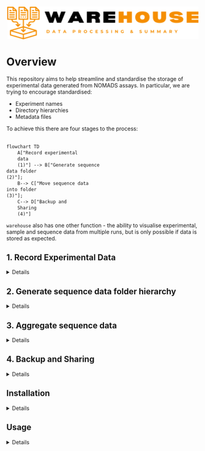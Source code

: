 <p align="center"><img src="misc/warehouse_logo.png" width="500"></p>

# Overview
This repository aims to help streamline and standardise the storage of experimental data generated from NOMADS assays. In particular, we are trying to encourage standardised:
- Experiment names
- Directory hierarchies
- Metadata files

To achieve this there are four stages to the process:
```mermaid
  
flowchart TD
    A["Record experimental 
    data
    (1)"] --> B["Generate sequence 
data folder
(2)"];
    B--> C["Move sequence data
into folder
(3)"];
    C--> D["Backup and 
    Sharing
    (4)"]
```
`warehouse` also has one other function - the ability to visualise experimental, sample and sequence data from multiple runs, but is only possible if data is stored as expected. 

## 1. Record Experimental Data
<details>
All experimental data is produced using a standardised Excel spreadsheets (see the `templates` folder). In every template there are user-friendly tabs for entry of data. Key user-entered data elements are then summarised in two Excel tabs / tables as follows:

- expt_metadata - experiment-wide data e.g. date of experiment
- rxn_metadata - reaction level data e.g. post-PCR DNA concentration

`warehouse metadata` can now directly import, validate, munge and export experimental data as required.

The standardisation that warehouse promotes relies on a number of identifiers:

### Experiment ID
Every experiment is given a unique ID composed of:
- Experiment type (2 letters) e.g. SW (sWGA), PC (PCR), SL (Sequence Library)
- Users initials (2 letters) e.g. Bwalya Kabale would be BW
- Three digit incremental count for each experiment type e.g. 001
The third PCR for Bwalya Kabale would therefore be PCBW003. Most of this is automatically generated through the Excel templates.

### Sample ID
Each sample must have a unique sampleID that can consist of any combination of characters. It is recommended that this should be the 'master' id assigned during sample collection and the reference for any sample metadata collected.

### Extraction ID
It is assumed that every mosquito / blood spot sample will need to have DNA extracted from it before testing. Multiple extractions may be made from a single sample therefore each needs a unique reference. It is recommended that a simple system is adopted to geenrate the extraction ID so that is can be transcribed onto tubes / plates as necessary. NOMADS recommend using a two letter prefix and then number extracts sequentially with three digits e.g. AA001, AA002 etc.

### Reaction ID
To track the movement of samples / extracts through different experiments, a unique identifier is used for each. This is composed of the experiment id and the well or reaction number e.g. the pcr_identifier for the sample tested in well A1 in PCBW003 would be `PCBW003_A1`
</details>




## 2. Generate sequence data folder hierarchy
<details>
Sequence data may be produced in multiple locations using multiple tools  pipelines. It is important that all data are appropriately stored for each sequencing run into a single folder with a standardised structure in the master folder (e.g. Sequence_Data). The standard strucure should contain these folders at a minimum:
- metadata - experimental data for each sample e.g. barcode assigned etc
- minknow - raw sequence data
- nomadic - output from `nomadic`
- savanna - output from `savanna`

A standardised folder hierarchy is generated with `warehouse seqfolders` using a completed seqlib experimental template:

```mermaid
flowchart TD
    A["~/Sequence_Data"] -->|"warehouse seqfolders -e ~/Data/Experimental/ -i Exp_A -o ~/Sequence_Data"| B(Exp_A);
    B --> C[metadata];
    B --> D[minknow];
    B --> E[nomadic];
    B --> F[savanna];
    C --> G("Exp_A_sample_info.csv");
```

Repeat as necessary for each sequencing experiment.
</details>



## 3. Aggregate sequence data
<details>
  
Assuming data has been generated using the default settings in minknow / nomadic and savanna, outputs from each will need to be moved as follows:

```mermaid
graph TD;
    A["/var/lib/minknow/data/..."]-->|"sudo mv /var/lib/minknow/data/Exp_A/ ~/SequenceData/Exp_A/minknow/"| B[minknow];
    C["~/git/nomadic/results/..."]-->|"mv ~/git/nomadic/results/Exp_A/ ~/SequenceData/Exp_A/nomadic/"|D[nomadic];
    E[" ~/git/savanna/results/..."]-->|"mv ~/git/savanna/results/Exp_A/ ~/SequenceData/Exp_A/savanna/"|F[savanna];
    B--> G[Exp A];
    D--> G;
    F--> G;
    G--> H["~/Sequence_Data"]
```

</details>



## 4. Backup and Sharing
<details>
  
Once all the data has been aggregated into one place, it is then possible to back up ~/Sequence_Data to an external disk drive or server. 
In terms of sharing data online, the ~/Sequence_Data folder would be impractically large, but summary sequence data can be selectively extracted with `warehouse extract`. NOMADS recommends synchronising a shared Google Drive with three folders:

- <b>experimental:</b> - containing all of the completed experimental templates
- <b>sample:</b> - csv file containing sample information e.g. date collected, parasitaemia etc, and accompanying `.ini` file (see `example_data/sample/`) defining csv fields
- <b>sequence:</b> - containing sequence summary outputs and updated with `warehouse extract`

```mermaid

flowchart TD
    A -->|warehouse extract -s ~/Sequence_Data -o ~/Shared_Data/Sequence| S
    subgraph "Sequence Data"
    A["~/Sequence_Data"] --> B(Exp_A);
    B --> C[metadata];
    B --> D[minknow];
    B --> E[nomadic];
    B --> F[savanna];
    A --> K(Exp_B);
    K --> L[metadata];
    K --> M[minknow];
    K --> N[nomadic];
    K --> O[savanna];
    end

    subgraph "Shared Data"
    
    G --> T[Sample]
    T --> U(Sample_info)

    G --> V[experimental]
    V --> W[Templates]


    G["~/Shared_Data"] --> S[Sequence]
    S --> H(Exp_A);
    H --> I[nomadic];
    H --> J[savanna];
    S --> P[Exp_B]
    P --> Q[nomadic];
    P --> R[savanna];
    
    end
```

</details>

 
## Installation
<details>
  
#### Requirements

To install `warehouse`, you will need:
- Version control software [git](https://github.com/git-guides/install-git)
- Package manager [mamba](https://github.com/conda-forge/miniforge) 

#### Steps

**1. Clone the repository from github:**
```
git clone https://github.com/nomads-community/warehouse
cd warehouse
```

**2. Install the dependencies with mamba:**
```
mamba env create -f environments/run.yml
```

**3. Open the `warehouse` environment:**
```
mamba activate warehouse
```
**4. Install `warehouse` and remaining dependencies:**
```
pip install -e .
```
**5. Test your installation:** In the terminal, you should see available commands by typing:
```
warehouse --help
```
</details>

## Usage
<details>
  
```
Usage: warehouse.py [OPTIONS] COMMAND [ARGS]...

  NOMADS Sequencing Data - experimental outputs

Options:
  --help  Show this message and exit.

Commands:
  metadata    Extract, validate and optionally export experimental data
  seqfolders  Create appropriate NOMADS directory structure for a sequencing run
  visualise   Dashboard to visualise summary data from NOMADS assays
  extract     Copy sequence data summary outputs from nomadic and / or savanna
              into standardised hierarchy for synchronisation.

```
Each warehouse command also has a `--help` menu.

## Examples
### `metadata`
Extract and validate all experimental data from Excel files: 
```
warehouse metadata -e example_data/experimental/no_errors/ `
```
Extract and validate all experimental data from Excel files(with errors):
```
warehouse metadata -e example_data/experimental/with_errors/`
```
Extract, validate and output all experimental data:
```
warehouse metadata -e example_data/experimental/no_errors/ -o experiments/ `
```
### `seqfolders`
Create standardised directory hierarchy for sequencing run SLJS034 using default directory structure:
```
warehouse seqfolders -e example_data/experimental/no_errors -e SLJS034
```
An `.ini` file can be used to define the desired folder structure, including sub-folders (see `resources/seqfolders` for an example).
### `visualise`
View dashboard of all experimental, sample and sequence data available.
```
warehouse visualise -e example_data/experimental/no_errors/ -s example_data/seqdata/ -c example_data/sample/sample_metadata.csv
```
### `extract`
Extract sequence data summaries for sharing:
```
warehouse extract --s example_data/seqdata/ -o ~/GoogleDriveFolder/
```
</details>
